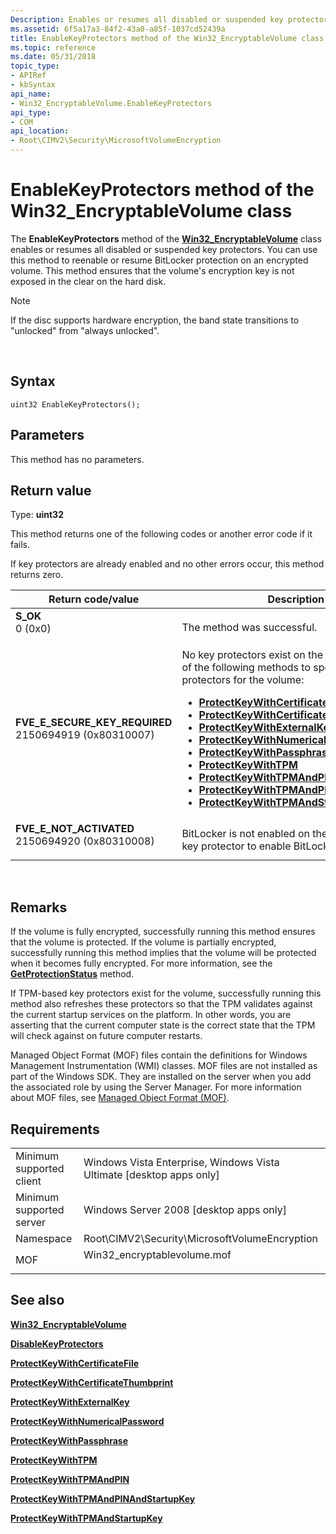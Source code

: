 ```yaml
---
Description: Enables or resumes all disabled or suspended key protectors.
ms.assetid: 6f5a17a3-84f2-43a0-a85f-1037cd52439a
title: EnableKeyProtectors method of the Win32_EncryptableVolume class
ms.topic: reference
ms.date: 05/31/2018
topic_type: 
- APIRef
- kbSyntax
api_name: 
- Win32_EncryptableVolume.EnableKeyProtectors
api_type: 
- COM
api_location: 
- Root\CIMV2\Security\MicrosoftVolumeEncryption
---
```


# EnableKeyProtectors method of the Win32\_EncryptableVolume class

The **EnableKeyProtectors** method of the [**Win32\_EncryptableVolume**](win32-encryptablevolume.md) class enables or resumes all disabled or suspended key protectors. You can use this method to reenable or resume BitLocker protection on an encrypted volume. This method ensures that the volume's encryption key is not exposed in the clear on the hard disk.

> [!Note]  
> If the disc supports hardware encryption, the band state transitions to "unlocked" from "always unlocked".

 

## Syntax


```mof
uint32 EnableKeyProtectors();
```



## Parameters

This method has no parameters.

## Return value

Type: **uint32**

This method returns one of the following codes or another error code if it fails.

If key protectors are already enabled and no other errors occur, this method returns zero.



<table>
<colgroup>
<col style="width: 50%" />
<col style="width: 50%" />
</colgroup>
<thead>
<tr class="header">
<th>Return code/value</th>
<th>Description</th>
</tr>
</thead>
<tbody>
<tr class="odd">
<td><dl> <dt><strong>S_OK</strong></dt> <dt>0 (0x0)</dt> </dl></td>
<td>The method was successful.<br/></td>
</tr>
<tr class="even">
<td><dl> <dt><strong>FVE_E_SECURE_KEY_REQUIRED</strong></dt> <dt>2150694919 (0x80310007)</dt> </dl></td>
<td>No key protectors exist on the volume. Use one of the following methods to specify key protectors for the volume:<br/>
<ul>
<li><a href="protectkeywithcertificatefile-win32-encryptablevolume.md"><strong>ProtectKeyWithCertificateFile</strong></a></li>
<li><a href="protectkeywithcertificatethumbprint-win32-encryptablevolume.md"><strong>ProtectKeyWithCertificateThumbprint</strong></a></li>
<li><a href="protectkeywithexternalkey-win32-encryptablevolume.md"><strong>ProtectKeyWithExternalKey</strong></a></li>
<li><a href="protectkeywithnumericalpassword-win32-encryptablevolume.md"><strong>ProtectKeyWithNumericalPassword</strong></a></li>
<li><a href="protectkeywithpassphrase-win32-encryptablevolume.md"><strong>ProtectKeyWithPassphrase</strong></a></li>
<li><a href="protectkeywithtpm-win32-encryptablevolume.md"><strong>ProtectKeyWithTPM</strong></a></li>
<li><a href="protectkeywithtpmandpin-win32-encryptablevolume.md"><strong>ProtectKeyWithTPMAndPIN</strong></a></li>
<li><a href="protectkeywithtpmandpinandstartupkey-win32-encryptablevolume.md"><strong>ProtectKeyWithTPMAndPINAndStartupKey</strong></a></li>
<li><a href="protectkeywithtpmandstartupkey-win32-encryptablevolume.md"><strong>ProtectKeyWithTPMAndStartupKey</strong></a></li>
</ul></td>
</tr>
<tr class="odd">
<td><dl> <dt><strong>FVE_E_NOT_ACTIVATED</strong></dt> <dt>2150694920 (0x80310008)</dt> </dl></td>
<td>BitLocker is not enabled on the volume. Add a key protector to enable BitLocker. <br/></td>
</tr>
</tbody>
</table>



 

## Remarks

If the volume is fully encrypted, successfully running this method ensures that the volume is protected. If the volume is partially encrypted, successfully running this method implies that the volume will be protected when it becomes fully encrypted. For more information, see the [**GetProtectionStatus**](getprotectionstatus-win32-encryptablevolume.md) method.

If TPM-based key protectors exist for the volume, successfully running this method also refreshes these protectors so that the TPM validates against the current startup services on the platform. In other words, you are asserting that the current computer state is the correct state that the TPM will check against on future computer restarts.

Managed Object Format (MOF) files contain the definitions for Windows Management Instrumentation (WMI) classes. MOF files are not installed as part of the Windows SDK. They are installed on the server when you add the associated role by using the Server Manager. For more information about MOF files, see [Managed Object Format (MOF)](../wmisdk/managed-object-format--mof-.md).

## Requirements



|                                     |                                                                                                         |
|-------------------------------------|---------------------------------------------------------------------------------------------------------|
| Minimum supported client<br/> | Windows Vista Enterprise, Windows Vista Ultimate \[desktop apps only\]<br/>                       |
| Minimum supported server<br/> | Windows Server 2008 \[desktop apps only\]<br/>                                                    |
| Namespace<br/>                | Root\\CIMV2\\Security\\MicrosoftVolumeEncryption<br/>                                             |
| MOF<br/>                      | <dl> <dt>Win32\_encryptablevolume.mof</dt> </dl> |



## See also

<dl> <dt>

[**Win32\_EncryptableVolume**](win32-encryptablevolume.md)
</dt> <dt>

[**DisableKeyProtectors**](disablekeyprotectors-win32-encryptablevolume.md)
</dt> <dt>

[**ProtectKeyWithCertificateFile**](protectkeywithcertificatefile-win32-encryptablevolume.md)
</dt> <dt>

[**ProtectKeyWithCertificateThumbprint**](protectkeywithcertificatethumbprint-win32-encryptablevolume.md)
</dt> <dt>

[**ProtectKeyWithExternalKey**](protectkeywithexternalkey-win32-encryptablevolume.md)
</dt> <dt>

[**ProtectKeyWithNumericalPassword**](protectkeywithnumericalpassword-win32-encryptablevolume.md)
</dt> <dt>

[**ProtectKeyWithPassphrase**](protectkeywithpassphrase-win32-encryptablevolume.md)
</dt> <dt>

[**ProtectKeyWithTPM**](protectkeywithtpm-win32-encryptablevolume.md)
</dt> <dt>

[**ProtectKeyWithTPMAndPIN**](protectkeywithtpmandpin-win32-encryptablevolume.md)
</dt> <dt>

[**ProtectKeyWithTPMAndPINAndStartupKey**](protectkeywithtpmandpinandstartupkey-win32-encryptablevolume.md)
</dt> <dt>

[**ProtectKeyWithTPMAndStartupKey**](protectkeywithtpmandstartupkey-win32-encryptablevolume.md)
</dt> </dl>

 

 